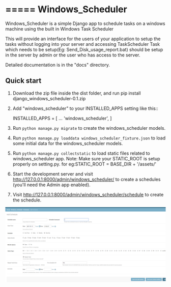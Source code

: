 =====
Windows_Scheduler
=====

Windows_Scheduler is a simple Django app to schedule tasks on a windows machine using the built in Windows Task Scheduler

This will provide an interface for the users of your application to setup the tasks without logging into your server and accessing TaskScheduler
Task which needs to be setup(Eg: Send_Disk_usage_report.bat) should be setup in the server by admin or the user who has access to the server.

Detailed documentation is in the "docs" directory.

Quick start
-----------
1. Download the zip file inside the dist folder, and run pip install django_windows_scheduler-0.1.zip

2. Add "windows_scheduler" to your INSTALLED_APPS setting like this::

    INSTALLED_APPS = [
        ...
        'windows_scheduler',
    ]

3. Run `python manage.py migrate` to create the windows_scheduler models.

4. Run `python manage.py loaddata windows_scheduler_fixture.json` to load some initial data for the windows_scheduler models.

5. Run `python manage.py collectstatic` to load static files related to windows_scheduler app.
    Note: Make sure your STATIC_ROOT is setup properly on setting.py. for eg:STATIC_ROOT = BASE_DIR + '/assets/'

6. Start the development server and visit http://127.0.0.1:8000/admin/windows_scheduler/
   to create a schedules (you'll need the Admin app enabled).

7. Visit http://127.0.0.1:8000/admin/windows_scheduler/schedule to create the schedule.

![Screen Shot](./ScreenShots/schedulePage.png)
